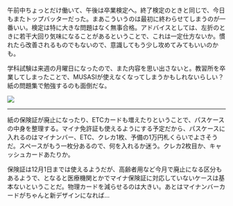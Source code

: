 午前中ちょっとだけ働いて、午後は卒業検定へ。終了検定のときと同じで、今日もまたトップバッターだった。まあこういうのは最初に終わらせてしまうのが一番いい。検定は特に大きな問題はなく無事合格。アドバイスとしては、左折のときに若干大回り気味になることがあるということで、これは一定仕方ないか。慣れたら改善されるものでもないので、意識してもう少し攻めてみてもいいのかも。

学科試験は来週の月曜日になったので、また内容を思い出さないと。教習所を卒業してしまったことで、MUSASIが使えなくなってしまうかもしれないらしい？ 紙の問題集で勉強するのも面倒だな。

![](https://photos.old.apkas.net/medium/202507/20250729-AR500164.webp)

---

紙の保険証が廃止になったり、ETCカードも増えたりということで、パスケースの中身を整理する。マイナ免許証も使えるようにする予定だから、パスケースに入れるのはマイナンバー、ETC、クレカ1枚、予備の1万円札くらいでよさそうだ。スペースがもう一枚分あるので、何を入れるか迷う。クレカ2枚目か、キャッシュカードあたりか。

保険証は12月1日までは使えるようだが、高齢者用など今月で廃止になる区分もあるようで、となると医療機関とかでマイナ保険証に対応していないケースは基本ないということだ。物理カードを減らせるのは大きい。あとはマイナンバーカードがちゃんと新デザインになれば...
